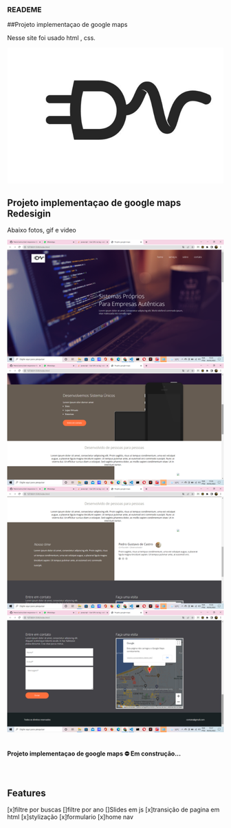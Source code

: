 ### READEME
##Projeto implementaçao de google maps 

<p>Nesse site foi usado html , css. </p>

<div>
<img "alt="" src="./imagens/logo-tomada.jpg">
</div>

<h2>Projeto implementaçao de google maps  Redesigin</h2>

<p>Abaixo fotos, gif e video</p>

<div>
<img alt="Foto Inicio" src="web-site-1.png"/><br/>
<img alt="Foto Sobre" src="web-site-2.png"/><br/>
<img alt="Foto Venda" src="web-site-3.png"/><br/>
<img alt="Foto Venda" src="web-site-4-footer.png"/><br/>
</div><br/>


<h4 aling="center">   Projeto implementaçao de google maps ⛔ Em construção... </h4><br/>

## Features <br/>

[x]filtre por buscas
[]filtre por ano
[]Slides em js
[x]transição de pagina em html
[x]stylização
[x]formulario
[x]home nav
